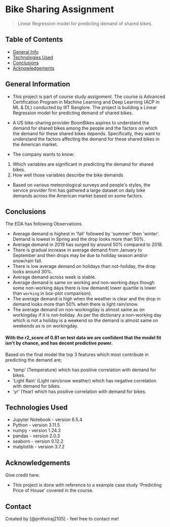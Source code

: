 # Bike Sharing Assignment
> Linear Regression model for predicting demand of shared bikes.


## Table of Contents
* [General Info](#general-information)
* [Technologies Used](#technologies-used)
* [Conclusions](#conclusions)
* [Acknowledgements](#acknowledgements)

<!-- You can include any other section that is pertinent to your problem -->

## General Information
- This project is part of course study assignment. The course is Advanced Certification Program in Machine Learning and Deep Learning (ACP in ML & DL) conducted by IIIT Banglore. The project is building a Linear Regression model for predicting demand of shared bikes.
- A US bike-sharing provider BoomBikes aspires to understand the demand for shared bikes among the people and the factors on which the demand for these shared bikes depends. Specifically, they want to understand the factors affecting the demand for these shared bikes in the American market.

- The company wants to know:
1) Which variables are significant in predicting the demand for shared bikes.
2) How well those variables describe the bike demands

- Based on various meteorological surveys and people's styles, the service provider firm has gathered a large dataset on daily bike demands across the American market based on some factors.

<!-- You don't have to answer all the questions - just the ones relevant to your project. -->

## Conclusions
The EDA has following Observations.
- Average demand is highest in 'fall' followed by 'summer' then 'winter'. Demand is lowest in Spring and the drop looks more than 50%.
- Average demand in 2019 has surged by around 50% compared to 2018.
- There is gradual increase in average demand from January to September and then drops may be due to holiday season and/or snow/rain fall.
- There is low average demand on holidays than not-holiday, the drop looks around 30%.
- Average demand across week is stable.
- Average demand is same on working and non-working days though some non-working days there is low demand( lower quartile is lower than `working` in box-plot comparison).
- The average demand is high when the weather is clear and the drop in demand looks more than 50% when there is light rain/snow.
- The average demand on non-workingday is almost same as on workingday if it is not-holiday. As per the dictionary a non-working day which is not a holiday is a weekend so the demand is almost same on weekends as is on workingday.

#### With the r2_score of 0.81 on test data we are confident that the model fit isn't by chance, and has decent predictive power.

Based on the final model the top 3 features which most contribute in predicting the demand are;

- ‘temp’ (Temperature)  which has positive correlation with demand for bikes.
- ‘Light Rain’  (Light rain/snow weather) which has negative correlation with demand for bikes.
- ‘yr’ (Year) which has positive correlation with demand for bikes.

<!-- You don't have to answer all the questions - just the ones relevant to your project. -->


## Technologies Used
- Jupyter Notebook - version 6.5.4
- Python - version 3.11.5
- numpy - version 1.24.3
- pandas - version 2.0.3
- seaborn - version 0.12.2
- matplotlib - version 3.7.2

<!-- As the libraries versions keep on changing, it is recommended to mention the version of library used in this project -->

## Acknowledgements
Give credit here.
- This project is done with reference to a example case study 'Predicting Price of House' covered in the course.


## Contact
Created by [@prithviraj2105] - feel free to contact me!


<!-- Optional -->
<!-- ## License -->
<!-- This project is open source and available under the [... License](). -->

<!-- You don't have to include all sections - just the one's relevant to your project -->